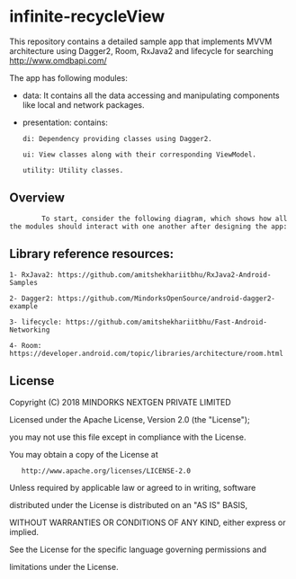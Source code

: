 # infinite-recycleView

This repository contains a detailed sample app that implements MVVM architecture using Dagger2, Room, RxJava2 and lifecycle for searching http://www.omdbapi.com/ 

The app has following modules:

- data: It contains all the data accessing and manipulating components like local and network packages.

- presentation: contains: 

      di: Dependency providing classes using Dagger2.

      ui: View classes along with their corresponding ViewModel.

      utility: Utility classes.
      



## Overview
            To start, consider the following diagram, which shows how all the modules should interact with one another after designing the app:

## Library reference resources:

    1- RxJava2: https://github.com/amitshekhariitbhu/RxJava2-Android-Samples

    2- Dagger2: https://github.com/MindorksOpenSource/android-dagger2-example

    3- lifecycle: https://github.com/amitshekhariitbhu/Fast-Android-Networking

    4- Room: https://developer.android.com/topic/libraries/architecture/room.html




## License

   Copyright (C) 2018 MINDORKS NEXTGEN PRIVATE LIMITED
   

   Licensed under the Apache License, Version 2.0 (the "License");
   
   you may not use this file except in compliance with the License.
   
   You may obtain a copy of the License at
   

       http://www.apache.org/licenses/LICENSE-2.0
       

   Unless required by applicable law or agreed to in writing, software
   
   distributed under the License is distributed on an "AS IS" BASIS,
   
   WITHOUT WARRANTIES OR CONDITIONS OF ANY KIND, either express or implied.
   
   See the License for the specific language governing permissions and
   
   limitations under the License.
   
